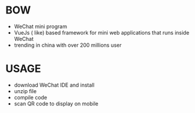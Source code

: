 # BOW
- WeChat mini program
- VueJs ( like) based framework for mini web applications that runs inside WeChat 
- trending in china with over 200 millions user

# USAGE
- download WeChat IDE and install
- unzip file 
- compile code
- scan QR code to display on mobile 
